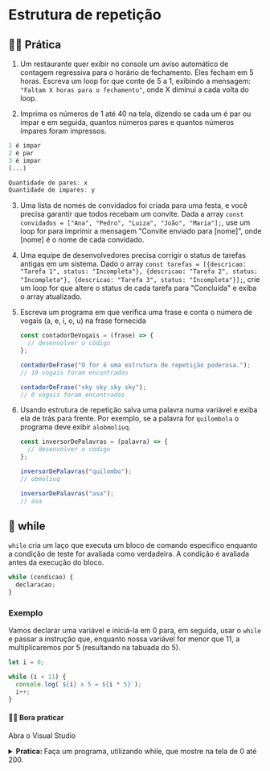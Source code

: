 # Estrutura de repetição

## 🏃‍♀️ Prática

1. Um restaurante quer exibir no console um aviso automático de contagem regressiva para o horário de fechamento. Eles fecham em 5 horas. Escreva um loop for que conte de 5 a 1, exibindo a mensagem: `"Faltam X horas para o fechamento"`, onde X diminui a cada volta do loop.

2. Imprima os números de 1 até 40 na tela, dizendo se cada um é par ou impar e em seguida, quantos números pares e quantos números ímpares foram impressos.

```javascript
1 é impar
2 é par
3 é impar
(...)

Quantidade de pares: x
Quantidade de impares: y
```

3. Uma lista de nomes de convidados foi criada para uma festa, e você precisa garantir que todos recebam um convite. Dada a array `const convidados = ["Ana", "Pedro", "Luiza", "João", "Maria"];`, use um loop for para imprimir a mensagem "Convite enviado para [nome]", onde [nome] é o nome de cada convidado.

4. Uma equipe de desenvolvedores precisa corrigir o status de tarefas antigas em um sistema. Dado o array `const tarefas = [{descricao: "Tarefa 1", status: "Incompleta"}, {descricao: "Tarefa 2", status: "Incompleta"}, {descricao: "Tarefa 3", status: "Incompleta"}];`, crie um loop for que altere o status de cada tarefa para "Concluída" e exiba o array atualizado.

5. Escreva um programa em que verifica uma frase e conta o número de vogais (a, e, i, o, u) na frase fornecida

   ```javascript
   const contadorDeVogais = (frase) => {
     // desenvolver o código
   };

   contadorDeFrase("O for é uma estrutura de repetição poderosa.");
   // 19 vogais foram encontradas

   contadorDeFrase("sky sky sky sky");
   // 0 vogais foram encontradas
   ```

6. Usando estrutura de repetição salva uma palavra numa variável e exiba ela de trás para frente. Por exemplo, se a palavra for `quilombola` o programa deve exibir `alobmoliuq`.

   ```javascript
   const inversorDePalavras = (palavra) => {
     // desenvolver o código
   };

   inversorDePalavras("quilombo");
   // obmoliuq

   inversorDePalavras("asa");
   // asa
   ```

## 🔁 while

`while` cria um laço que executa um bloco de comando especifico enquanto a condição de teste for avaliada como verdadeira. A condição é avaliada antes da execução do bloco.

```javascript
while (condicao) {
  declaracao;
}
```

### Exemplo

Vamos declarar uma variável e iniciá-la em 0 para, em seguida, usar o `while` e passar a instrução que, enquanto nossa variável for menor que 11, a multiplicaremos por 5 (resultando na tabuada do 5).

```javascript
let i = 0;

while (i < 11) {
  console.log(`${i} x 5 = ${i * 5}`);
  i++;
}
```

#### 🏋🏽 Bora praticar

Abra o Visual Studio

<details>  
 <summary><b>Pratica: </b>  Faça um programa, utilizando while, que mostre na tela de 0 até 200. </summary>
 
 ```javascript
let n = 200;
while(i < n){
  console.log(i)
  i++;
}
```

</details>
